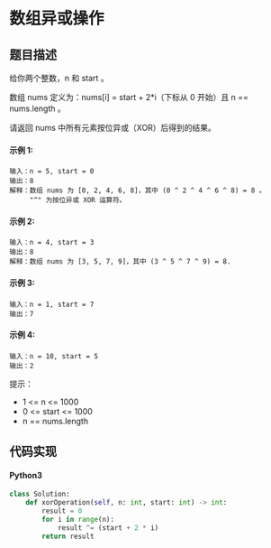 # 数组异或操作

## 题目描述
给你两个整数，n 和 start 。

数组 nums 定义为：nums[i] = start + 2*i（下标从 0 开始）且 n == nums.length 。

请返回 nums 中所有元素按位异或（XOR）后得到的结果。

#### 示例 1:
```
输入：n = 5, start = 0
输出：8
解释：数组 nums 为 [0, 2, 4, 6, 8]，其中 (0 ^ 2 ^ 4 ^ 6 ^ 8) = 8 。
     "^" 为按位异或 XOR 运算符。
```
#### 示例 2:
```
输入：n = 4, start = 3
输出：8
解释：数组 nums 为 [3, 5, 7, 9]，其中 (3 ^ 5 ^ 7 ^ 9) = 8.
```
#### 示例 3:
```
输入：n = 1, start = 7
输出：7
```
#### 示例 4:
```
输入：n = 10, start = 5
输出：2
```
提示：

- 1 <= n <= 1000
- 0 <= start <= 1000
- n == nums.length

## 代码实现
#### Python3
```python
class Solution:
    def xorOperation(self, n: int, start: int) -> int:
        result = 0
        for i in range(n):
            result ^= (start + 2 * i)
        return result
```